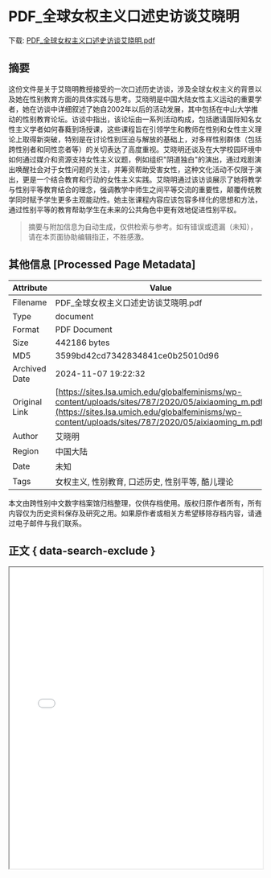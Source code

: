 # PDF_全球女权主义口述史访谈艾晓明

<!-- tcd_download_link -->
下载: <a href="../PDF_全球女权主义口述史访谈艾晓明.pdf" download>PDF_全球女权主义口述史访谈艾晓明.pdf</a>
<!-- tcd_download_link_end -->

## 摘要

<!-- tcd_abstract -->
这份文件是关于艾晓明教授接受的一次口述历史访谈，涉及全球女权主义的背景以及她在性别教育方面的具体实践与思考。艾晓明是中国大陆女性主义运动的重要学者，她在访谈中详细叙述了她自2002年以后的活动发展，其中包括在中山大学推动的性别教育论坛。访谈中指出，该论坛由一系列活动构成，包括邀请国际知名女性主义学者如何春蕤到场授课，这些课程旨在引领学生和教师在性别和女性主义理论上取得新突破，特别是在讨论性别压迫与解放的基础上，对多样性别群体（包括跨性别者和同性恋者等）的关切表达了高度重视。艾晓明还谈及在大学校园环境中如何通过媒介和资源支持女性主义议题，例如组织"阴道独白"的演出，通过戏剧演出唤醒社会对于女性问题的关注，并筹资帮助受害女性，这种文化活动不仅限于演出，更是一个结合教育和行动的女性主义实践。艾晓明通过该访谈展示了她将教学与性别平等教育结合的理念，强调教学中师生之间平等交流的重要性，颠覆传统教学同时赋予学生更多主观能动性。她主张课程内容应该包容多样化的思想和方法，通过性别平等的教育帮助学生在未来的公共角色中更有效地促进性别平权。

<!-- tcd_abstract_end -->

> 摘要与附加信息为自动生成，仅供检索与参考。如有错误或遗漏（未知），请在本页面协助编辑指正，不胜感激。

## 其他信息 [Processed Page Metadata]

| Attribute       | Value                                  |
|-----------------|----------------------------------------|
| Filename        | PDF_全球女权主义口述史访谈艾晓明.pdf                             |
| Type            | document                                 |
| Format          | PDF Document                               |
| Size            | 442186 bytes                           |
| MD5             | 3599bd42cd7342834841ce0b25010d96                                  |
| Archived Date   | 2024-11-07 19:22:32                             |
| Original Link   | [https://sites.lsa.umich.edu/globalfeminisms/wp-content/uploads/sites/787/2020/05/aixiaoming_m.pdf](https://sites.lsa.umich.edu/globalfeminisms/wp-content/uploads/sites/787/2020/05/aixiaoming_m.pdf)                         |
| Author          | 艾晓明                               |
| Region          | 中国大陆                               |
| Date            | 未知                                 |
| Tags            | 女权主义, 性别教育, 口述历史, 性别平等, 酷儿理论                                 |

本文由跨性别中文数字档案馆归档整理，仅供存档使用。版权归原作者所有，所有内容仅为历史资料保存及研究之用。如果原作者或相关方希望移除存档内容，请通过电子邮件与我们联系。

## 正文 { data-search-exclude }

<!-- tcd_main_text -->
<iframe src="../PDF_全球女权主义口述史访谈艾晓明.pdf" width="100%" height="600px">
    <p>无法显示PDF，请下载查看。</p>
</iframe>
<!-- tcd_main_text_end -->


